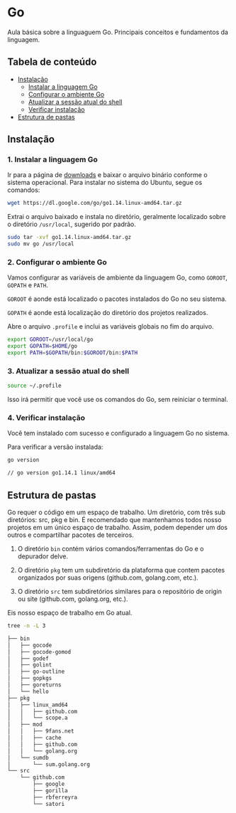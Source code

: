 # Go

Aula básica sobre a linguaguem Go. Principais conceitos e fundamentos da linguagem.

## Tabela de conteúdo

* [Instalação](#instalação)
    * [Instalar a linguagem Go](#1-instalar-a-linguagem-go)
    * [Configurar o ambiente Go](#2-configurar-o-ambiente-go)
    * [Atualizar a sessão atual do shell](#3-atualizar-a-sessão-atual-do-shell)
    * [Verificar instalação](#4-verificar-instalação)
* [Estrutura de pastas](#estrutura-de-pastas)

## Instalação

### 1. Instalar a linguagem Go

Ir para a página de [downloads](https://golang.org/dl) e  baixar o arquivo binário conforme o sistema operacional. Para instalar no sistema do Ubuntu, segue os comandos:

```bash
wget https://dl.google.com/go/go1.14.linux-amd64.tar.gz
```

Extrai o arquivo baixado e instala no diretório, geralmente localizado sobre o diretório `/usr/local`, sugerido por padrão.

```bash
sudo tar -xvf go1.14.linux-amd64.tar.gz
sudo mv go /usr/local
```

### 2. Configurar o ambiente Go

Vamos configurar as variáveis de ambiente da linguagem Go, como `GOROOT`, `GOPATH` e `PATH`.

`GOROOT` é aonde está localizado o pacotes instalados do Go no seu sistema.

`GOPATH` é aonde está localização do diretório dos projetos realizados.

Abre o arquivo `.profile` e inclui as variáveis globais no fim do arquivo.

```bash
export GOROOT=/usr/local/go
export GOPATH=$HOME/go
export PATH=$GOPATH/bin:$GOROOT/bin:$PATH
```

### 3. Atualizar a sessão atual do shell

```bash
source ~/.profile
```

Isso irá permitir que você use os comandos do Go, sem reiniciar o terminal.

### 4. Verificar instalação

Você tem instalado com sucesso e configurado a linguagem Go no sistema.

Para verificar a versão instalada:

```bash
go version

// go version go1.14.1 linux/amd64
```

## Estrutura de pastas

Go requer o código em um espaço de trabalho. Um diretório, com três sub diretórios: src, pkg e bin. É recomendado que mantenhamos todos nosso projetos em um único espaço de trabalho. Assim, podem depender um dos outros e compartilhar pacotes de terceiros.

1. O diretório `bin` contém vários comandos/ferramentas do Go e o depurador delve.

2. O diretório `pkg` tem um subdiretório da plataforma que contem pacotes organizados por suas origens (github.com, golang.com, etc.).

3. O diretório `src` tem subdiretórios similares para o repositório de origin ou site (github.com, golang.org, etc.).

Eis nosso espaço de trabalho em Go atual.

```bash
tree -n -L 3

├── bin
│   ├── gocode
│   ├── gocode-gomod
│   ├── godef
│   ├── golint
│   ├── go-outline
│   ├── gopkgs
│   ├── goreturns
│   └── hello
├── pkg
│   ├── linux_amd64
│   │   ├── github.com
│   │   └── scope.a
│   ├── mod
│   │   ├── 9fans.net
│   │   ├── cache
│   │   ├── github.com
│   │   └── golang.org
│   └── sumdb
│       └── sum.golang.org
└── src
    └── github.com
        ├── google
        ├── gorilla
        ├── rbferreyra
        └── satori
```
